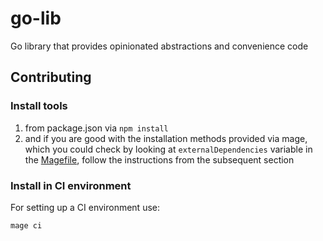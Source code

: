 # go-lib

Go library that provides opinionated abstractions and convenience code

## Contributing

### Install tools

1. from package.json via `npm install`
2. and if you are good with the installation methods provided via mage, which
   you could check by looking at `externalDependencies` variable
   in the [Magefile](./magefiles/mage.go), follow the instructions
   from the subsequent section

### Install in CI environment

For setting up a CI environment use:

```sh
mage ci
```

